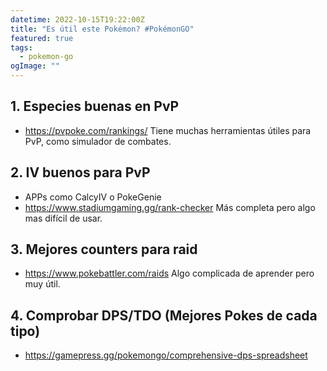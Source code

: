 ```yaml
---
datetime: 2022-10-15T19:22:00Z
title: "Es útil este Pokémon? #PokémonGO"
featured: true
tags:
  - pokemon-go
ogImage: ""
---
```


## 1. Especies buenas en PvP
 - https://pvpoke.com/rankings/ Tiene muchas herramientas útiles para PvP, como simulador de combates.

## 2. IV buenos para PvP
 - APPs como CalcyIV o PokeGenie
 - https://www.stadiumgaming.gg/rank-checker
Más completa pero algo mas difícil de usar.

## 3. Mejores counters para raid
 - https://www.pokebattler.com/raids
Algo complicada de aprender pero muy útil.

## 4. Comprobar DPS/TDO (Mejores Pokes de cada tipo)
- https://gamepress.gg/pokemongo/comprehensive-dps-spreadsheet
